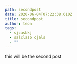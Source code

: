 ```yaml
---
path: secondpost
date: 2020-06-04T07:22:38.610Z
title: secondpost
author: teon
tags:
  - sjcasbkj
  - salclasb cjals
  - ""
---
```

this will be the second post